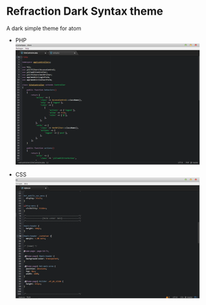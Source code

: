 # Refraction Dark Syntax theme
A dark simple theme for atom

* PHP
![PHP](https://raw.githubusercontent.com/supergithubo/refraction-dark-syntax/master/screenshot.png)

* CSS
![CSS](https://raw.githubusercontent.com/supergithubo/refraction-dark-syntax/master/screenshot-css.png)
